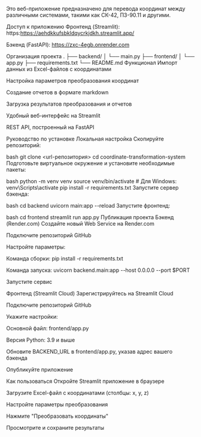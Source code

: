 Это веб-приложение предназначено для перевода координат между различными системами, такими как СК-42, ПЗ-90.11 и другими.

 Доступ к приложению
Фронтенд (Streamlit):
 https:https://aehdkkufsbkldqycrkjdkh.streamlit.app/

Бэкенд (FastAPI):
 https://zxc-4egb.onrender.com

 Организация проекта
.
├── backend/
│   └── main.py
├── frontend/
│   └── app.py
├── requirements.txt
└── README.md
Функционал
Импорт данных из Excel-файлов с координатами

Настройка параметров преобразования координат

Создание отчетов в формате markdown

Загрузка результатов преобразования и отчетов

Удобный веб-интерфейс на Streamlit

REST API, построенный на FastAPI

Руководство по установке
Локальная настройка
Скопируйте репозиторий:

bash
git clone <url-репозитория>
cd coordinate-transformation-system
Подготовьте виртуальное окружение и установите необходимые пакеты:

bash
python -m venv venv
source venv/bin/activate  # Для Windows: venv\Scripts\activate
pip install -r requirements.txt
Запустите сервер бэкенда:

bash
cd backend
uvicorn main:app --reload
Запустите фронтенд:

bash
cd frontend
streamlit run app.py
Публикация проекта
Бэкенд (Render.com)
Создайте новый Web Service на Render.com

Подключите репозиторий GitHub

Настройте параметры:

Команда сборки: pip install -r requirements.txt

Команда запуска: uvicorn backend.main:app --host 0.0.0.0 --port $PORT

Запустите сервис

Фронтенд (Streamlit Cloud)
Зарегистрируйтесь на Streamlit Cloud

Подключите репозиторий GitHub

Укажите настройки:

Основной файл: frontend/app.py

Версия Python: 3.9 и выше

Обновите BACKEND_URL в frontend/app.py, указав адрес вашего бэкенда

Опубликуйте приложение

Как пользоваться
Откройте Streamlit приложение в браузере

Загрузите Excel-файл с координатами (столбцы: x, y, z)

Настройте параметры преобразования

Нажмите "Преобразовать координаты"

Просмотрите и сохраните результаты
